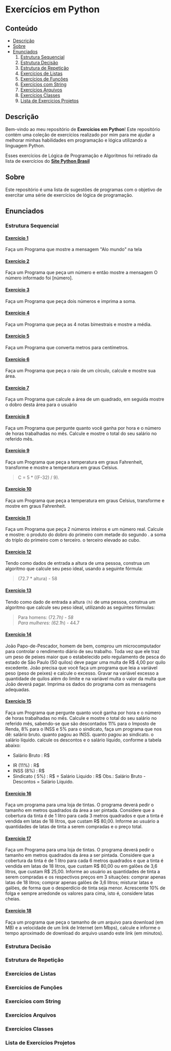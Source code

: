 # Exercícios em Python

## Conteúdo

- [Descrição](#descrição)
- [Sobre](#sobre)
- [Enunciados](#enunciados)
    1. [Estrutura Sequencial](#estrutura-sequencial)
    2. [Estrutura Decisão](#estrutura-decisão)
    3. [Estrutura de Repetição](#estrutura-de-repetição)
    4. [Exercícios de Listas](#exercícios-de-listas)
    5. [Exercícios de Funções](#exercícios-de-funções)
    6. [Exercícios com String](#exercícios-com-string)
    7. [Exercícios Arquivos](#exercícios-arquivos)
    8. [Exercícios Classes](#exercícios-classes)
    9. [Lista de Exercícios Projetos](#lista-de-exercícios-projetos)

## Descrição
Bem-vindo ao meu repositório de **Exercícios em Python**! Este repositório contém uma coleção de exercícios realizado por mim para me ajudar a melhorar minhas habilidades em programação e lógica utilizando a linguagem Python.

Esses exercícios de Lógica de Programação e Algoritmos foi retirado da lista de exercícios do 
**[Site Python Brasil]("https://wiki.python.org.br/ListaDeExercicios")**

## Sobre

Este repositório é uma lista de sugestões de programas com o objetivo de exercitar uma série de exercícios de lógica de programação.

## Enunciados

### Estrutura Sequencial

#### [Exercício 1](./desafio1.py)
Faça um Programa que mostre a mensagem "Alo mundo" na tela

#### [Exercício 2](./desafio2.py)
Faça um Programa que peça um número e então mostre a mensagem O número informado foi [número].

#### [Exercício 3](./desafio3.py)
Faça um Programa que peça dois números e imprima a soma.

#### [Exercício 4](./desafio4.py)
Faça um Programa que peça as 4 notas bimestrais e mostre a média.

#### [Exercício 5](./desafio5.py)
Faça um Programa que converta metros para centímetros.

#### [Exercício 6]()
Faça um Programa que peça o raio de um círculo, calcule e mostre sua área.

#### [Exercício 7]()
Faça um Programa que calcule a área de um quadrado, em seguida mostre o dobro desta área para 
o usuário
#### [Exercício 8]()
Faça um Programa que pergunte quanto você ganha por hora e o número de horas trabalhadas no mês.
 Calcule e mostre o total do seu salário no referido mês.

#### [Exercício 9]()
Faça um Programa que peça a temperatura em graus Fahrenheit, transforme e mostre a temperatura 
em graus Celsius.</br>
> C = 5 * ((F-32) / 9).

#### [Exercício 10]()
Faça um Programa que peça a temperatura em graus Celsius, transforme e mostre em graus Fahrenheit.

#### [Exercício 11]()
Faça um Programa que peça 2 números inteiros e um número real. Calcule e mostre:
o produto do dobro do primeiro com metade do segundo .
a soma do triplo do primeiro com o terceiro.
o terceiro elevado ao cubo.

#### [Exercício 12]()
Tendo como dados de entrada a altura de uma pessoa, construa um algoritmo que calcule seu peso 
ideal, usando a seguinte fórmula: 
> (72.7 * altura) - 58

#### [Exercício 13]()
Tendo como dado de entrada a altura `(h)` de uma pessoa, construa um algoritmo que calcule seu peso 
ideal, utilizando as seguintes fórmulas:</br>
> Para homens: (72.7*h) - 58</br>
> Para mulheres: (62.1*h) - 44.7 

#### [Exercício 14]()
João Papo-de-Pescador, homem de bem, comprou um microcomputador para controlar o rendimento diário 
de seu trabalho. Toda vez que ele traz um peso de peixes maior que o estabelecido pelo regulamento 
de pesca do estado de São Paulo (50 quilos) deve pagar uma multa de R$ 4,00 por quilo excedente. 
João precisa que você faça um programa que leia a variável peso (peso de peixes) e calcule o excesso. 
Gravar na variável excesso a quantidade de quilos além do limite e na variável multa o valor da multa
 que João deverá pagar. 
 Imprima os dados do programa com as mensagens adequadas.

#### [Exercício 15]()
Faça um Programa que pergunte quanto você ganha por hora e o número de horas trabalhadas no mês. 
Calcule e mostre o total do seu salário no referido mês, sabendo-se que são descontados 11% para 
o Imposto de Renda, 8% para o INSS e 5% para o sindicato, faça um programa que nos dê:
salário bruto.
quanto pagou ao INSS.
quanto pagou ao sindicato.
o salário líquido.
calcule os descontos e o salário líquido, conforme a tabela abaixo:
+ Salário Bruto : R$
- IR (11%) : R$
- INSS (8%) : R$
- Sindicato ( 5%) : R$
= Salário Liquido : R$
Obs.: Salário Bruto - Descontos = Salário Líquido.

#### [Exercício 16]()
Faça um programa para uma loja de tintas. O programa deverá pedir o tamanho em metros quadrados 
da área a ser pintada. Considere que a cobertura da tinta é de 1 litro para cada 3 metros quadrados
 e que a tinta é vendida em latas de 18 litros, que custam R$ 80,00. Informe ao usuário a 
 quantidades de latas de tinta a serem compradas e o preço total.

#### [Exercício 17]()
Faça um Programa para uma loja de tintas. O programa deverá pedir o tamanho em metros quadrados 
da área a ser pintada. Considere que a cobertura da tinta é de 1 litro para cada 6 metros 
quadrados e que a tinta é vendida em latas de 18 litros, que custam R$ 80,00 ou em galões de 
3,6 litros, que custam R$ 25,00.
Informe ao usuário as quantidades de tinta a serem compradas e os respectivos preços em 3 situações:
comprar apenas latas de 18 litros;
comprar apenas galões de 3,6 litros;
misturar latas e galões, de forma que o desperdício de tinta seja menor. Acrescente 10% de 
folga e sempre arredonde os valores para cima, isto é, considere latas cheias.

#### [Exercício 18]()
Faça um programa que peça o tamanho de um arquivo para download (em MB) e a velocidade de um 
link de Internet (em Mbps), calcule e informe o tempo aproximado de download do arquivo usando 
este link (em minutos).

### Estrutura Decisão

### Estrutura de Repetição

### Exercícios de Listas

### Exercícios de Funções

### Exercícios com String

### Exercícios Arquivos

### Exercícios Classes

### Lista de Exercícios Projetos


